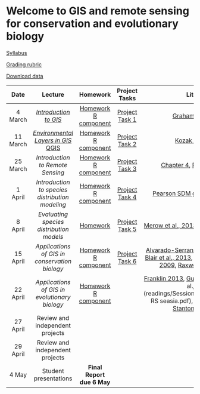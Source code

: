 # Welcome to GIS and remote sensing for conservation and evolutionary biology

[Syllabus](misc/RGGS_GIS_Course_Syllabus_2020.docx)

[Grading rubric](misc/rubric.docx)  

[Download data](https://github.com/Pgalante/RGGS_GIS/raw/master/data/sessionData.zip)

| Date    | Lecture | Homework | Project Tasks | Literature |
|:-------:|:-------:|:----:|:-------:|:------:|
| 4 March | [*Introduction to GIS*](lectures/Lecture_1_2020.pdf) | [Homework](homework/Lab1.docx) [R component](R_scripts/Session1.R) | [Project Task 1](project_tasks/Session1_project_tasks.docx) | [Graham et al., 2004](readings/Session1_readings/Graham_etal2004.pdf) |
| 11 March | [*Environmental Layers in GIS*](lectures/Lecture_2_2020.pdf)  [QGIS](lectures/Lecture_2.1_2020.pdf) | [Homework](homework/Lab2.docx) [R component](R_scripts/Session2.R) | [Project Task 2](project_tasks/Session2_project_tasks.docx) | [Kozak et al., 2008](readings/Session2_readings/Kozak_etal2008.pdf) |
| 25 March | *Introduction to Remote Sensing* | [Homework](homework/Lab3.docx) [R component](R_scripts/session3_NDVI.R) | [Project Task 3](project_tasks/Session3_project_tasks.docx) | [Chapter 4](readings/Session3_readings/Chapter4.pdf), [Rose et al., 2014](readings/Session3_readings/ROSE_et_al-2014-Conservation_Biology.pdf) |
| 1 April |  *Introduction to species distribution modeling* | [Homework]() [R component](R_scripts/Session4.R) | [Project Task 4](project_tasks/Session4_project_tasks.docx) | [Pearson SDM guide](readings/Session4_readings/Pearson_SDMGuide.pdf), [Phillips 2006](readings/Session4_readings/Phillips_EcMod_2006.pdf) |
| 8 April | *Evaluating species distribution models* | [Homework]() | [Project Task 5](project_tasks/Session5_project_tasks.docx) | [Merow et al., 2013](readings/Session5_readings/Merow_etal2013_Maxent.pdf), [Pearson et al., 2007](readings/Session5_readings/Pearson_etal2007.pdf) |
| 15 April | *Applications of GIS in conservation biology* | [Homework]() [R component](R_scripts/Session6.R) | [Project Task 6](project_tasks/Session6_project_tasks.docx) | [Alvarado-Serrano and Knowles, 2013](readings/Session6_readings/Alvarado-Serrano&Knowles2013_phylogeographyENMs.pdf), [Blair et al., 2013](readings/Session6_readings/Blair_etal2013_jeb12179.pdf), [Pearson & Raxworthy, 2009](readings/Session6_readings/Pearson&Raxworthy2009endemism.pdf), [Raxworthy et al., 2007](readings/Session6_readings/Raxworthy_etal2007.pdf) |
| 22 April | *Applications of GIS in evolutionary biology* | [Homework]() [R component](R_scripts/Session7.R)| | [Franklin 2013](readings/Session7_readings/Franklin2013_conservation_biogeography_review.pdf), [Guisan et al., 2013](readings/Session7_readings/Guisan_etal2013_sdms&conservation.pdf), [Li et al., 2016](readings/Session7_readings/Li_Hughes RS seasia.pdf), [Rodder et al., 2016](readings/Session7_readings/Rodder_et_al_2016.pdf), [Stanton et al., 2015](readings/Session7_readings/Stanton_et_al-2015-Global_Change_Biology.pdf) |
| 27 April | Review and independent projects |
| 29 April | Review and independent projects |
| 4 May | Student presentations | **Final Report due 6 May** |